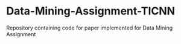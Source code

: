 # Data-Mining-Assignment-TICNN
Repository containing code for paper implemented for Data Mining Assignment

